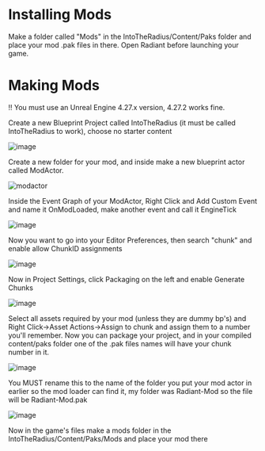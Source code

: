 Installing Mods
============

Make a folder called "Mods" in the IntoTheRadius/Content/Paks folder and place your mod .pak files in there.
Open Radiant before launching your game.

Making Mods
============

!! You must use an Unreal Engine 4.27.x version, 4.27.2 works fine.

Create a new Blueprint Project called IntoTheRadius (it must be called IntoTheRadius to work), choose no starter content

![image](https://user-images.githubusercontent.com/16051822/213894660-69d3e01e-4ecc-4b35-991e-f53914badb25.png)

Create a new folder for your mod, and inside make a new blueprint actor called ModActor.

![modactor](https://user-images.githubusercontent.com/16051822/213894844-1ba7b999-9b97-4b68-9dd3-73fa4d8e7941.png)

Inside the Event Graph of your ModActor, Right Click and Add Custom Event and name it OnModLoaded, make another event and call it EngineTick

![image](https://user-images.githubusercontent.com/16051822/213894921-115bc386-177a-4972-98ff-0eaea8dfe843.png)

Now you want to go into your Editor Preferences, then search "chunk" and enable allow ChunkID assignments

![image](https://user-images.githubusercontent.com/16051822/213895198-d170ced8-8447-4af0-b5c0-d6b44cb3f4ce.png)

Now in Project Settings, click Packaging on the left and enable Generate Chunks

![image](https://user-images.githubusercontent.com/16051822/213895219-56fc867e-1b18-4138-92b3-826fb00c69e7.png)

Select all assets required by your mod (unless they are dummy bp's) and Right Click->Asset Actions->Assign to chunk and assign them to a number you'll remember.
Now you can package your project, and in your compiled content/paks folder one of the .pak files names will have your chunk number in it.

![image](https://user-images.githubusercontent.com/16051822/213895329-078fea28-efee-4316-a5e6-45131d89087d.png)

You MUST rename this to the name of the folder you put your mod actor in earlier so the mod loader can find it,
my folder was Radiant-Mod so the file will be Radiant-Mod.pak

![image](https://user-images.githubusercontent.com/16051822/213895388-ae8cab95-6893-47e4-b566-02920457daf3.png)

Now in the game's files make a mods folder in the IntoTheRadius/Content/Paks/Mods and place your mod there
